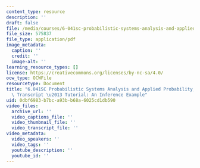 ```yaml
---
content_type: resource
description: ''
draft: false
file: /media/courses/6-041sc-probabilistic-systems-analysis-and-applied-probability-fall-2013/0dbf6983b7bca93bb68a6025cd1db590_MIT6_041SCF13_An_Inference_Example_300k.pdf
file_size: 575837
file_type: application/pdf
image_metadata:
  caption: ''
  credit: ''
  image-alt: ''
learning_resource_types: []
license: https://creativecommons.org/licenses/by-nc-sa/4.0/
ocw_type: OCWFile
resourcetype: Document
title: "6.041SC Probabilistic Systems Analysis and Applied Probability, Fall 2013\
  \ Transcript \u2013 Tutorial: An Inference Example"
uid: 0dbf6983-b7bc-a93b-b68a-6025cd1db590
video_files:
  archive_url: ''
  video_captions_file: ''
  video_thumbnail_file: ''
  video_transcript_file: ''
video_metadata:
  video_speakers: ''
  video_tags: ''
  youtube_description: ''
  youtube_id: ''
---
```

